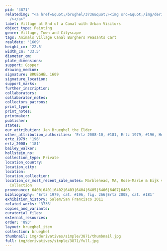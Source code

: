 ```yaml
---
pid: '3871'
relatedimg: "<a href=&quot;/brughel/3736&quot;><img src=&quot;/img/derivatives/simple/3736/thumbnail.jpg&quot;
  /></a>"
label: Village at End of a Canal with Urban Visitors
object_type: Painting
genre: Village, Town and Cityscape
tags: Animals Village Canal Burghers Peasants Cart
realdate: '1609'
height_cm: '22.5'
width_cm: '33.5'
diameter_cm: 
plate_dimensions: 
support: Copper
drawing_medium: 
signature: BRUEGHEL 1609
signature_location: 
support_marks: 
further_inscription: 
collaborators: 
collaborator_notes: 
collectors_patrons: 
print_type: 
print_notes: 
printmaker: 
publisher: 
states: 
our_attribution: Jan Brueghel the Elder
other_attribution_authorities: 'Ertz 2008-10, #181, Ertz 1979, #196, Honig database'
ertz_1979: '196'
ertz_2008: '181'
bailey_walker: 
hollstein_no: 
collection_type: Private
location_country: 
location_city: 
location: 
location_collection: 
location_or_most_recent_sale_notes: Marblehead, MA, Rose-Marie & Eijk van Otterloo
  Collection
provenance: 6400|6401|6402|6403|6404|6405|6406|6407|6408
bibliography: 'Ertz 1979, cat. #196, fig. 266|Ertz 2008, cat. #181'
exhibition_history: Salem/San Francisco 2011
related_works: '3736'
copies_and_variants: 
curatorial_files: 
external_resources: 
order: '893'
layout: brueghel_item
collection: brueghel
thumbnail: img/derivatives/simple/3871/thumbnail.jpg
full: img/derivatives/simple/3871/full.jpg
---
```

